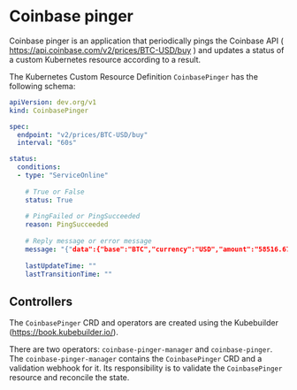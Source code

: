 # Coinbase pinger

Coinbase pinger is an application that periodically pings the Coinbase API ( https://api.coinbase.com/v2/prices/BTC-USD/buy ) and updates a status of a custom Kubernetes resource according to a result.

The Kubernetes Custom Resource Definition `CoinbasePinger` has the following schema:

```yaml
apiVersion: dev.org/v1
kind: CoinbasePinger

spec:
  endpoint: "v2/prices/BTC-USD/buy"
  interval: "60s"

status:
  conditions:
  - type: "ServiceOnline"
    
    # True or False
    status: True
    
    # PingFailed or PingSucceeded
    reason: PingSucceeded
    
    # Reply message or error message
    message: "{"data":{"base":"BTC","currency":"USD","amount":"58516.67"}}"
    
    lastUpdateTime: ""
    lastTransitionTime: ""
```

## Controllers

The `CoinbasePinger` CRD and operators are created using the Kubebuilder (https://book.kubebuilder.io/).

There are two operators: `coinbase-pinger-manager` and `coinbase-pinger`. The `coinbase-pinger-manager` contains the `CoinbasePinger` CRD and a validation webhook for it.
Its responsibility is to validate the `CoinbasePinger` resource and reconcile the state.




